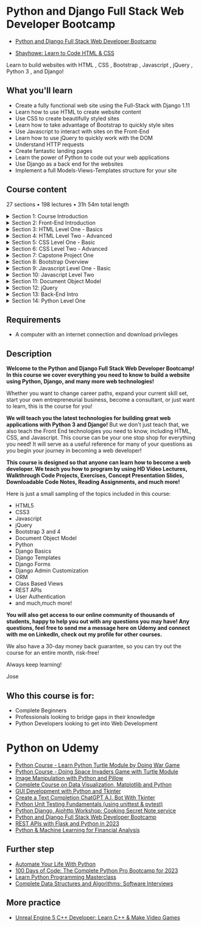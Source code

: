 # Python and Django Full Stack Web Developer Bootcamp

- [Python and Django Full Stack Web Developer Bootcamp](https://www.udemy.com/course/python-and-django-full-stack-web-developer-bootcamp/#instructor-1)

- [Shayhowe: Learn to Code HTML & CSS](https://learn.shayhowe.com/html-css/)

Learn to build websites with HTML , CSS , Bootstrap , Javascript , jQuery , Python 3 , and Django!

##  What you'll learn
-   Create a fully functional web site using the Full-Stack with Django 1.11
-   Learn how to use HTML to create website content
-   Use CSS to create beautifully styled sites
-   Learn how to take advantage of Bootstrap to quickly style sites
-   Use Javascript to interact with sites on the Front-End
-   Learn how to use jQuery to quickly work with the DOM
-   Understand HTTP requests
-   Create fantastic landing pages
-   Learn the power of Python to code out your web applications
-   Use Django as a back end for the websites
-   Implement a full Models-Views-Templates structure for your site

## Course content

27 sections • 198 lectures • 31h 54m total length

<details>
  <summary> Section 1: Course Introduction </summary>

  -   [1. Introduction](1_Introduction.md)
  -   [2. Course Overview Don't Skip this Lecture!](2_Course-Overview-Don't-Skip-this-Lecture!.md)  
  -   [3. FAQ - Frequently Asked Questions](3_FAQ-Frequently-Asked-Questions.md)  
  -   [4. Course Set-Up and Installation](4_Course-Set-Up-and-Installation.md)  
  -   [5. Notes on Updates Versions of Django](5_Notes-on-Updates-Versions-of-Django.md)  
</details>

<details>
  <summary> Section 2: Front-End Introduction </summary>

  -   [6. What is the Web?](6_What-is-the-Web%3F.md)  
</details>

<details>
  <summary> Section 3: HTML Level One - Basics </summary>

  -   [7.  HTML Level One Introduction](7_HTML-Level-One-Introduction.md)  
  -   [8.  HTML Part One Basics](8_HTML-Part-One-Basics.md)  
  -   [9.  HTML Level One - Part Two -Basic Tagging](9_HTML-Level-One-Part-Two-Basic-Tagging.md)  
  -   [10. HTML Level One -Part Three - Lists](10_HTML-Level-One-Part-Three-Lists.md)  
  -   [11. HTML Level One -Part Four - Divs and Spans](11_HTML-Level-One-Part-Four-Divs-and-Spans.md)  
  -   [12. HTML Level One - Part Five - Attributes](12_HTML-Level-One-Part-Five-Attributes.md)  
  -   [13. HTML Level One Assessment - Overview](13_HTML-Level-One-Assessment-Overview.md)  
  -   [14. HTML Level One Assessment Solutions](14_HTML-Level-One-Assessment-Solutions.md)  
</details>

<details>
  <summary> Section 4: HTML Level Two - Advanced </summary>

  -   [15. HTML Level Two Introduction](15_HTML-Level-Two-Introduction.md)  
  -   [16. HTML Level Two - Part One - Tables](16_HTML-Level-Two-Part-One-Tables.md)  
  -   [17. HTML Level Two - Part Two Tables Quiz](17_HTML-Level-Two-Part-Two-Tables-Quiz.md)  
  -   [18. HTML Level Two - Part Three Table Quiz Solutions](18_HTML-Level-Two-Part-Three-Table-Quiz-Solutions.md)  
  -   [19. HTML Level Two Part Four - Forms Basics](19_HTML-Level-Two-Part-Four-Forms-Basics.md)  
  -   [20. HTML Level Two - Part Five Forms and Labels](20_HTML-Level-Two-Part-Five-Forms-and-Labels.md)  
  -   [21. HTML Level Two - Part Six Forms and Selections](21_HTML-Level-Two-Part-Six-Forms-and-Selections.md)  
  -   [22. HTML Level Two - Assessment](22_HTML-Level-Two-Assessment.md)  
  -   [23. HTML Level Two - Assessment Solutions](23_HTML-Level-Two-Assessment-Solutions.md)  
</details>

<details>
  <summary> Section 5: CSS Level One - Basic </summary>

  -   [24. CSS Level One Intro](24_CSS-Level-One-Intro.md)  
  -   [25. CSS Level One Part One](25_CSS-Level-One-Part-One.md)  
  -   [26. CSS Level One Part Two](26_CSS-Level-One-Part-Two.md)  
  -   [27. Quick Note about next lecture](27_Quick-Note-about-next-lecture.md)  
  -   [28. CSS Level One Part Three](28_CSS-Level-One-Part-three.md)  
  -   [29. CSS Level One Part Four](29_CSS-Level-One-Part-Four.md)  
  -   [30. CSS Level One Part Five](30_CSS-Level-One-Part-Five.md)  
  -   [31. CSS Level One Assessment](31_CSS-Level-One-Assessment.md)  
  -   [32. CSS Level One Assessment Solutions](32_CSS-Level-One-Assessment-Solutions.md)  
</details>

<details>
  <summary> Section 6: CSS Level Two - Advanced </summary>

  -   [33. CSS Level Two Introduction](33_CSS-Level-Two-Introduction.md)  
  -   [34. CSS Level Two - Part One Fonts](34_CSS-Level-Two-Part-One-Fonts.md)  
  -   [35. CSS Level Two - Part One (Fonts) Continued](35_CSS-Level-Two-Part-One-Fonts-Continued.md)  
  -   [36. CSS Level Two - Part Two Box Model](36_CSS-Level-Two-Part-Two-Box-Model.md)  
  -   [37. CSS Level Two Spectrum Project Overview](37_CSS-Level-Two-Spectrum-Project-Overview.md)  
  -   [38. CSS Level Two Spectrum Project Solutions](38_CSS-Level-Two-Spectrum-Project-Solutions.md)  
</details>

<details>
  <summary> Section 7: Capstone Project One </summary>

  -   [39. Capstone Project One Overview](39_Capstone-Project-One-Overview.md))  
  -   [40. Capstone Project One Solutions](40_Capstone-Project-One-Solutions.md)  
  -   [41. Capstone Project One Solutions (Continued)](41_Capstone-Project-One-Solutions-Continued.md)  
</details>

<details>
  <summary> Section 8: Bootstrap Overview </summary>

  -   [42. Bootstrap Introduction](42_Bootstrap-Introduction.md)  
  -   [43. Bootstrap Part One - Buttons](43_Bootstrap-Part-One-Buttons.md)  
  -   [44. Bootstrap Part Two Forms](44_Bootstrap-Part-Two-Forms.md)  
  -   [45. Bootstrap Part Three Navbars](45_Bootstrap-Part-Three-Navbars.md)  
  -   [46. Bootstrap Part Four - Grids](46_Bootstrap-Part-Four-Grids.md)  
  -   [47. Bootstrap Project](47_Bootstrap-Project.md)  
  -   [48. Bootstrap Project Solutions](48_Bootstrap-Project-Solutions.md)  
</details>

<details>
  <summary> Section 9: Javascript Level One - Basic </summary>

  -   [49. ]()  
  -   [50. ]()  
  -   [51. ]()  
</details>

<details>
  <summary> Section 10: Javascript Level Two </summary>

  -   [62. ]()  
  -   [63. ]()  
  -   [64. ]()  
</details>

<details>
  <summary> Section 11: Document Object Model </summary>

  -   [73. ]()  
  -   [74. ]()  
  -   [75. ]()  
</details>

<details>
  <summary> Section 12: jQuery </summary>

  -   [80. ]()  
  -   [81. ]()  
  -   [82. ]()  
</details>

<details>
  <summary> Section 13: Back-End Intro </summary>

  -   [87. ]()  
  -   [88. ]()  
</details>

<details>
  <summary> Section 14: Python Level One </summary>

  -   [89. ]()  
  -   [90. ]()  
</details>


##  Requirements

-   A computer with an internet connection and download privileges

##  Description

**Welcome to the Python and Django Full Stack Web Developer Bootcamp! In this course we cover everything you need to know to build a website using Python, Django, and many more web technologies!**

Whether you want to change career paths, expand your current skill set, start your own entrepreneurial business, become a consultant, or just want to learn, this is the course for you!

**We will teach you the latest technologies for building great web applications with Python 3 and Django!** But we don't just teach that, we also teach the Front End technologies you need to know, including HTML, CSS, and Javascript. This course can be your one stop shop for everything you need! It will serve as a useful reference for many of your questions as you begin your journey in becoming a web developer!

**This course is designed so that anyone can learn how to become a web developer. We teach you how to program by using HD Video Lectures, Walkthrough Code Projects, Exercises, Concept Presentation Slides, Downloadable Code Notes, Reading Assignments, and much more!**

Here is just a small sampling of the topics included in this course:

-   HTML5
-   CSS3
-   Javascript
-   jQuery
-   Bootstrap 3 and 4
-   Document Object Model
-   Python
-   Django Basics
-   Django Templates
-   Django Forms
-   Django Admin Customization
-   ORM
-   Class Based Views
-   REST APIs
-   User Authentication
-   and much,much more!

**You will also get access to our online community of thousands of students, happy to help you out with any questions you may have! Any questions, feel free to send me a message here on Udemy and connect with me on LinkedIn, check out my profile for other courses.**

We also have a 30-day money back guarantee, so you can try out the course for an entire month, risk-free!

Always keep learning!

Jose

##  Who this course is for:
-   Complete Beginners
-   Professionals looking to bridge gaps in their knowledge
-   Python Developers looking to get into Web Development


#  Python on Udemy
-   [Python Course - Learn Python Turtle Module by Doing War Game](Python-Course_Learn-Python-Turtle-Module-by-Doing-War-Game/Readme.md)
-   [Python Course - Doing Space Invaders Game with Turtle Module](Python-Course_Doing-Space-Invaders-Game-with-Turtle-Module/Readme.md)
-   [Image Manipulation with Python and Pillow](Image-Manipulation-with-Python-and-Pillow/Readme.md)  
-   [Complete Course on Data Visualization, Matplotlib and Python](Complete-Course-on-Data-Visualization-Matplotlib-and-Python/Readme.md)  
-   [GUI Development with Python and Tkinter](GUI-Development-with-Python-and-Tkinter/Readme.md)
-   [Create a Text Completion ChatGPT A.I. Bot With Tkinter](https://www.udemy.com/course/create-a-chatgpt-ai-bot-with-tkinter)
-   [Python Unit Testing Fundamentals (using unittest & pytest)](https://www.udemy.com/course/python-unit-testing-fundamentals/)
-   [Python Django, Aiohttp Workshop: Cooking Secret Note service](https://www.udemy.com/course/python-django-workshop-cooking-secret-note-service/#reviews)
-   [Python and Django Full Stack Web Developer Bootcamp](https://www.udemy.com/course/python-and-django-full-stack-web-developer-bootcamp)
-   [REST APIs with Flask and Python in 2023](https://www.udemy.com/course/rest-api-flask-and-python/)
-   [Python & Machine Learning for Financial Analysis](https://www.udemy.com/course/ml-and-python-in-finance-real-cases-and-practical-solutions)

## Further step
-   [Automate Your Life With Python](https://www.udemy.com/course/automate-your-life-with-python)
-   [100 Days of Code: The Complete Python Pro Bootcamp for 2023](https://www.udemy.com/course/100-days-of-code)
-   [Learn Python Programming Masterclass](https://www.udemy.com/course/python-the-complete-python-developer-course/)
-   [Complete Data Structures and Algorithms: Software Interviews](https://www.udemy.com/course/data-structures-and-algorithms-software-interviews)


##  More practice
-   [Unreal Engine 5 C++ Developer: Learn C++ & Make Video Games](https://www.udemy.com/course/unrealcourse/)
